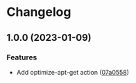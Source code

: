 # Changelog

## 1.0.0 (2023-01-09)


### Features

* Add optimize-apt-get action ([07a0558](https://github.com/oslokommune/composite-actions/commit/07a0558edd6edeb0097f0e42856b4fa9550b0f64))
